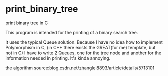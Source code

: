 print_binary_tree
=================

print binary tree in C

 This program is intended for the printing of a binary search tree.

 It uses the typical Queue solution.
 Because I have no idea how to implement Polymorphism in C,
 (in C++ there exists the GREAT(for me) template, but not in C)
 I have to write 2 Queues, one for the tree node and another for
 the information needed in printing. It's kinda annoying.

 the algorithm source:blog.csdn.net/zhanglei8893/article/details/5713101

